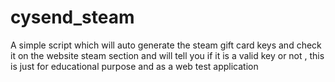 # cysend_steam
A simple script which will auto generate the steam gift card keys and check it on the website steam section and will tell you if it is a valid key or not , this is just for educational purpose and as a web test application
